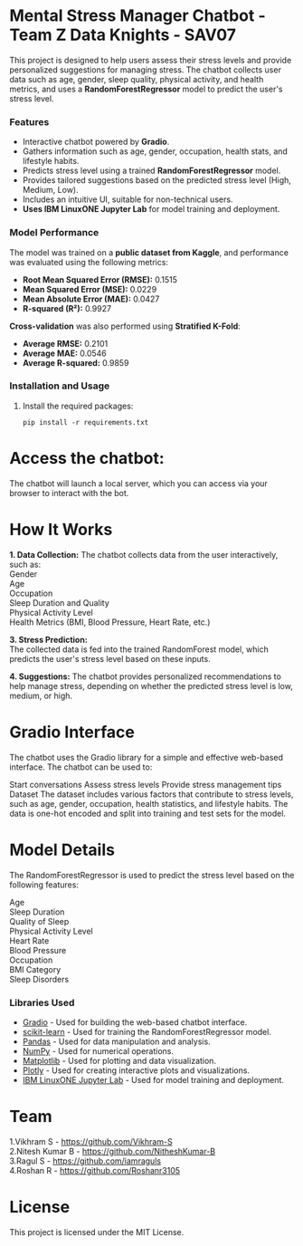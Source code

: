 # Mental Stress Manager Chatbot - Team Z Data Knights - SAV07

This project is designed to help users assess their stress levels and provide personalized suggestions for managing stress. The chatbot collects user data such as age, gender, sleep quality, physical activity, and health metrics, and uses a **RandomForestRegressor** model to predict the user's stress level.

### **Features**
- Interactive chatbot powered by **Gradio**.
- Gathers information such as age, gender, occupation, health stats, and lifestyle habits.
- Predicts stress level using a trained **RandomForestRegressor** model.
- Provides tailored suggestions based on the predicted stress level (High, Medium, Low).
- Includes an intuitive UI, suitable for non-technical users.
- **Uses IBM LinuxONE Jupyter Lab** for model training and deployment.

### **Model Performance**
The model was trained on a **public dataset from Kaggle**, and performance was evaluated using the following metrics:

- **Root Mean Squared Error (RMSE):** 0.1515  
- **Mean Squared Error (MSE):** 0.0229  
- **Mean Absolute Error (MAE):** 0.0427  
- **R-squared (R²):** 0.9927  

**Cross-validation** was also performed using **Stratified K-Fold**:  
- **Average RMSE:** 0.2101  
- **Average MAE:** 0.0546  
- **Average R-squared:** 0.9859  

### **Installation and Usage**
1. Install the required packages:
   ```
   pip install -r requirements.txt

# Access the chatbot:
The chatbot will launch a local server, which you can access via your browser to interact with the bot.

# How It Works
**1. Data Collection:**
The chatbot collects data from the user interactively, such as:  
Gender    
Age  
Occupation  
Sleep Duration and Quality  
Physical Activity Level  
Health Metrics (BMI, Blood Pressure, Heart Rate, etc.)    

**3. Stress Prediction:**  
The collected data is fed into the trained RandomForest model, which predicts the user's stress level based on these inputs.

**4. Suggestions:** 
The chatbot provides personalized recommendations to help manage stress, depending on whether the predicted stress level is low, medium, or high.

# Gradio Interface
The chatbot uses the Gradio library for a simple and effective web-based interface. The chatbot can be used to:

Start conversations
Assess stress levels
Provide stress management tips
Dataset
The dataset includes various factors that contribute to stress levels, such as age, gender, occupation, health statistics, and lifestyle habits. The data is one-hot encoded and split into training and test sets for the model.

# Model Details
The RandomForestRegressor is used to predict the stress level based on the following features:

Age  
Sleep Duration  
Quality of Sleep  
Physical Activity Level  
Heart Rate  
Blood Pressure  
Occupation  
BMI Category  
Sleep Disorders  

### **Libraries Used**
- [Gradio](https://gradio.app/) - Used for building the web-based chatbot interface.
- [scikit-learn](https://scikit-learn.org/stable/) - Used for training the RandomForestRegressor model.
- [Pandas](https://pandas.pydata.org/) - Used for data manipulation and analysis.
- [NumPy](https://numpy.org/) - Used for numerical operations.
- [Matplotlib](https://matplotlib.org/) - Used for plotting and data visualization.
- [Plotly](https://plotly.com/python/) - Used for creating interactive plots and visualizations.
- [IBM LinuxONE Jupyter Lab](https://www.ibm.com/it-infrastructure/linuxone) - Used for model training and deployment.


# Team 
1.Vikhram S - https://github.com/Vikhram-S  
2.Nitesh Kumar B - https://github.com/NitheshKumar-B  
3.Ragul S - https://github.com/iamraguls  
4.Roshan R - https://github.com/Roshanr3105  

# License
This project is licensed under the MIT License.





